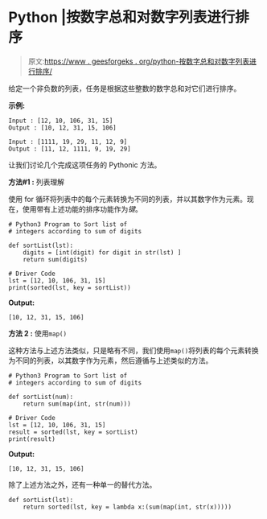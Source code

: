 # Python |按数字总和对数字列表进行排序

> 原文:[https://www . geesforgeks . org/python-按数字总和对数字列表进行排序/](https://www.geeksforgeeks.org/python-sort-list-of-numbers-by-sum-of-their-digits/)

给定一个非负数的列表，任务是根据这些整数的数字总和对它们进行排序。

**示例:**

```
Input : [12, 10, 106, 31, 15]
Output : [10, 12, 31, 15, 106]

Input : [1111, 19, 29, 11, 12, 9]
Output : [11, 12, 1111, 9, 19, 29]

```

让我们讨论几个完成这项任务的 Pythonic 方法。

**方法#1 :** 列表理解

使用 for 循环将列表中的每个元素转换为不同的列表，并以其数字作为元素。现在，使用带有上述功能的排序功能作为*键*。

```
# Python3 Program to Sort list of
# integers according to sum of digits

def sortList(lst):
    digits = [int(digit) for digit in str(lst) ]
    return sum(digits)

# Driver Code
lst = [12, 10, 106, 31, 15]
print(sorted(lst, key = sortList))
```

**Output:**

```
[10, 12, 31, 15, 106]

```

**方法 2 :** 使用`map()`

这种方法与上述方法类似，只是略有不同，我们使用`map()`将列表的每个元素转换为不同的列表，以其数字作为元素，然后遵循与上述类似的方法。

```
# Python3 Program to Sort list of
# integers according to sum of digits

def sortList(num):
    return sum(map(int, str(num)))

# Driver Code
lst = [12, 10, 106, 31, 15]
result = sorted(lst, key = sortList)
print(result)
```

**Output:**

```
[10, 12, 31, 15, 106]

```

除了上述方法之外，还有一种单一的替代方法。

```
def sortList(lst):
    return sorted(lst, key = lambda x:(sum(map(int, str(x)))))
```